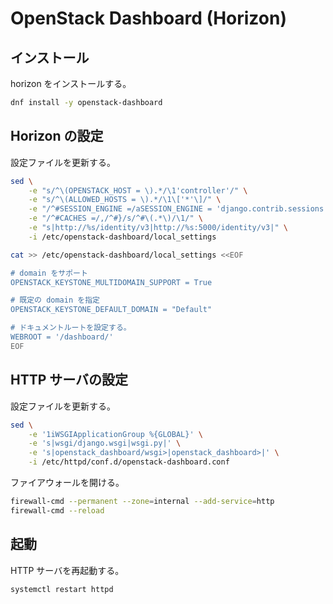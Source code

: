 # OpenStack Dashboard (Horizon)

## インストール

horizon をインストールする。

```sh
dnf install -y openstack-dashboard
```

## Horizon の設定

設定ファイルを更新する。

```sh
sed \
    -e "s/^\(OPENSTACK_HOST = \).*/\1'controller'/" \
    -e "s/^\(ALLOWED_HOSTS = \).*/\1\['*'\]/" \
    -e "/^#SESSION_ENGINE =/aSESSION_ENGINE = 'django.contrib.sessions.backends.cache'" \
    -e "/^#CACHES =/,/^#}/s/^#\(.*\)/\1/" \
    -e "s|http://%s/identity/v3|http://%s:5000/identity/v3|" \
    -i /etc/openstack-dashboard/local_settings

cat >> /etc/openstack-dashboard/local_settings <<EOF

# domain をサポート
OPENSTACK_KEYSTONE_MULTIDOMAIN_SUPPORT = True

# 既定の domain を指定
OPENSTACK_KEYSTONE_DEFAULT_DOMAIN = "Default"

# ドキュメントルートを設定する。
WEBROOT = '/dashboard/'
EOF
```

## HTTP サーバの設定

設定ファイルを更新する。

```sh
sed \
    -e '1iWSGIApplicationGroup %{GLOBAL}' \
    -e 's|wsgi/django.wsgi|wsgi.py|' \
    -e 's|openstack_dashboard/wsgi>|openstack_dashboard>|' \
    -i /etc/httpd/conf.d/openstack-dashboard.conf
```

ファイアウォールを開ける。

```sh
firewall-cmd --permanent --zone=internal --add-service=http
firewall-cmd --reload
```

## 起動

HTTP サーバを再起動する。

```sh
systemctl restart httpd
```
